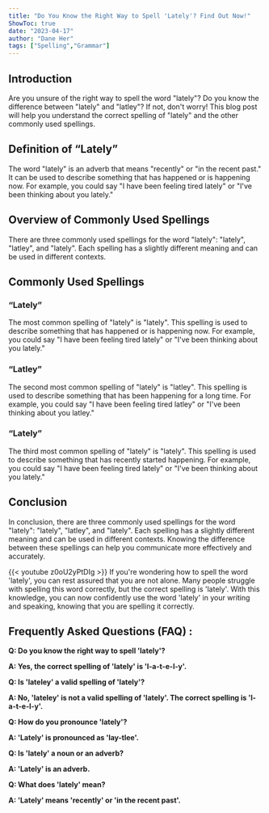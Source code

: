 ```yaml
---
title: "Do You Know the Right Way to Spell 'Lately'? Find Out Now!"
ShowToc: true 
date: "2023-04-17"
author: "Dane Her" 
tags: ["Spelling","Grammar"]
---
```

## Introduction

Are you unsure of the right way to spell the word "lately"? Do you know the difference between "lately" and "latley"? If not, don't worry! This blog post will help you understand the correct spelling of "lately" and the other commonly used spellings. 

## Definition of “Lately”

The word "lately" is an adverb that means "recently" or "in the recent past." It can be used to describe something that has happened or is happening now. For example, you could say "I have been feeling tired lately" or "I've been thinking about you lately."

## Overview of Commonly Used Spellings

There are three commonly used spellings for the word "lately": "lately", "latley", and "lately". Each spelling has a slightly different meaning and can be used in different contexts. 

## Commonly Used Spellings

### “Lately”

The most common spelling of "lately" is "lately". This spelling is used to describe something that has happened or is happening now. For example, you could say "I have been feeling tired lately" or "I've been thinking about you lately."

### “Latley”

The second most common spelling of "lately" is "latley". This spelling is used to describe something that has been happening for a long time. For example, you could say "I have been feeling tired latley" or "I've been thinking about you latley."

### “Lately”

The third most common spelling of "lately" is "lately". This spelling is used to describe something that has recently started happening. For example, you could say "I have been feeling tired lately" or "I've been thinking about you lately."

## Conclusion

In conclusion, there are three commonly used spellings for the word "lately": "lately", "latley", and "lately". Each spelling has a slightly different meaning and can be used in different contexts. Knowing the difference between these spellings can help you communicate more effectively and accurately.

{{< youtube z0oU2yPtDIg >}} 
If you're wondering how to spell the word 'lately', you can rest assured that you are not alone. Many people struggle with spelling this word correctly, but the correct spelling is 'lately'. With this knowledge, you can now confidently use the word 'lately' in your writing and speaking, knowing that you are spelling it correctly.

## Frequently Asked Questions (FAQ) :
**Q: Do you know the right way to spell 'lately'?**

**A: Yes, the correct spelling of 'lately' is 'l-a-t-e-l-y'.**

**Q: Is 'lateley' a valid spelling of 'lately'?**

**A: No, 'lateley' is not a valid spelling of 'lately'. The correct spelling is 'l-a-t-e-l-y'.**

**Q: How do you pronounce 'lately'?**

**A: 'Lately' is pronounced as 'lay-tlee'.**

**Q: Is 'lately' a noun or an adverb?**

**A: 'Lately' is an adverb.**

**Q: What does 'lately' mean?**

**A: 'Lately' means 'recently' or 'in the recent past'.**





